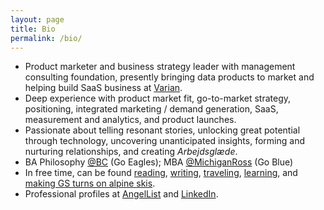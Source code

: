 ```yaml
---
layout: page
title: Bio
permalink: /bio/
---
```

- Product marketer and business strategy leader with management consulting foundation, presently bringing data products to market and helping build SaaS business at [Varian](https://varian.com/).
- Deep experience with product market fit, go-to-market strategy, positioning, integrated marketing / demand generation, SaaS, measurement and analytics, and product launches.
- Passionate about telling resonant stories, unlocking great potential through technology, uncovering unanticipated insights, forming and nurturing relationships, and creating *Arbejdsglæde*.
- BA Philosophy [@BC](https://twitter.com/bostoncollege) (Go Eagles); MBA [@MichiganRoss](https://twitter.com/michiganross) (Go Blue)
- In free time, can be found [reading](/books/), [writing](/blog/), [traveling](/travels/), [learning](/learning/), and [making GS turns on alpine skis](/skiing/).
- Professional profiles at <a href="https://angel.co/berens" target="_blank">AngelList</a> and <a href="https://linkedin.com/in/berensp" target="_blank">LinkedIn</a>.